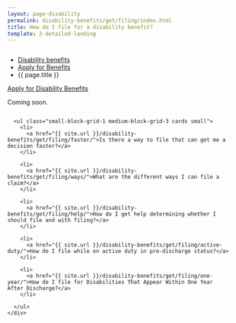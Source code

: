 ```yaml
---
layout: page-disability
permalink: disability-benefits/get/filing/index.html
title: How do I file for a disability benefit?
template: 2-detailed-landing
---
```


<div class="splash" markdown="0">
<div class="row" markdown="0">
<div class="small-12 columns" markdown="0">

<ul class="breadcrumbs" role="menubar" aria-label="Primary">
<li class="parent"><a href="{{ site.url }}/disability-benefits/">Disability benefits</a></li>
<li class="parent"><a href="{{ site.url }}/disability-benefits/get/">Apply for Benefits</a></li>
<li class="active">{{ page.title }}</li>
</ul>

</div>
</div>
</div>

<div class="main" role="main" markdown="0">

<div class="action-bar">
  <div class="row">
    <div class="small-12 columns">
      <a class="button small start" href="{{ site.url}}/disability-benefits/get/">Apply for Disability Benefits</a>
    </div>
  </div>  
</div>

<div class="section one" markdown="0">
<div class="primary" markdown="0">
<div class="row" markdown="0">
<div class="small-12 columns" markdown="1">

Coming soon.

</div>
</div>
</div>

<div class="navigation">
  <div class="row">
    <div class="small-12 columns">

      <ul class="small-block-grid-1 medium-block-grid-3 cards small">
        <li>
          <a href="{{ site.url }}/disability-benefits/get/filing/faster/">Is there a way to file that can get me a decision faster?</a>
        </li>

        <li>
          <a href="{{ site.url }}/disability-benefits/get/filing/ways/">What are the different ways I can file a claim?</a>
        </li>

        <li>
          <a href="{{ site.url }}/disability-benefits/get/filing/help/">How do I get help determining whether I should file and with filing?</a>
        </li>

        <li>
          <a href="{{ site.url }}/disability-benefits/get/filing/active-duty/">How do I file while on active duty in pre-discharge status?</a>
        </li>

        <li>
          <a href="{{ site.url }}/disability-benefits/get/filing/one-year/">How do I file for Disabilities That Appear Within One Year After Discharge?</a>
        </li>

      </ul>
    </div>
  </div>
</div>

</div>

</div>
